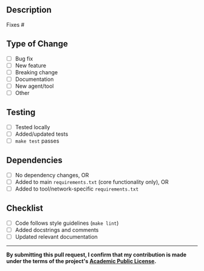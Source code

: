 ## Description

<!-- Brief description of what this PR does and why -->

Fixes # <!-- Issue number, if applicable -->

## Type of Change

- [ ] Bug fix
- [ ] New feature
- [ ] Breaking change
- [ ] Documentation
- [ ] New agent/tool
- [ ] Other

## Testing

- [ ] Tested locally
- [ ] Added/updated tests
- [ ] `make test` passes

<!-- Briefly describe how you tested this -->

## Dependencies

<!-- Only if you're modifying dependencies -->

- [ ] No dependency changes, OR
- [ ] Added to main `requirements.txt` (core functionality only), OR
- [ ] Added to tool/network-specific `requirements.txt`

## Checklist

- [ ] Code follows style guidelines (`make lint`)
- [ ] Added docstrings and comments
- [ ] Updated relevant documentation

<!-- For new coded tools/agent networks, ensure proper documentation and examples are included -->

---

**By submitting this pull request, I confirm that my contribution is made under the terms of the project's [Academic Public License](../LICENSE.txt).**

